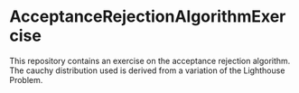 # AcceptanceRejectionAlgorithmExercise

This repository contains an exercise on the acceptance rejection algorithm. The cauchy distribution used is derived from a variation of the Lighthouse Problem.
